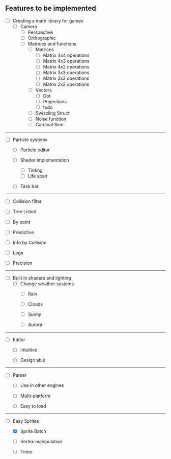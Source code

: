 
## Features to be implemented


- [ ] Creating a math library for games 
    - [ ] Camera
        - [ ] Perspective
        - [ ] Orthographic
      - [ ] Matrices and functions
        - [ ] Matrices
          - [ ] Matrix 4x4 operations
          - [ ] Matrix 4x3 operations
          - [ ] Matrix 4x2 operations
          - [ ] Matrix 3x3 operations
          - [ ] Matrix 3x2 operations
          - [ ] Matrix 2x2 operations
        - [ ] Vectors
          - [ ] Dot
          - [ ] Projections
          - [ ] todo
        - [ ] Swizzling Struct
        - [ ] Noise function
        - [ ] Cardinal Sine
        
---       
 
 
 - [ ] Particle systems
    - [ ] Particle editor
    - [ ] Shader implementation
      - [ ] Tinting
      - [ ] Life span
    - [ ] Task bar
    
    
---   


 - [ ] Collision filter
  - [ ] Tree Listed
  - [ ] By point
  - [ ] Predictive
  - [ ] Info by Collision
  - [ ] Logs
  - [ ] Precision
 
 
---


 - [ ] Built in shaders and lighting 
    - [ ] Change weather systems
      - [ ] Rain
      - [ ] Clouds
      - [ ] Sunny
      - [ ] Aurora
      
      
---      


 - [ ] Editor 
    - [ ] Intuitive
    - [ ] Design able
    
    
---    


 - [ ] Parser 
    - [ ] Use in other engines
    - [ ] Multi-platform
    - [ ] Easy to load
    
    
---    


 - [ ] Easy Sprites
    - [x] Sprite Batch
    - [ ] Vertex manipulation
    - [ ] Tinter

